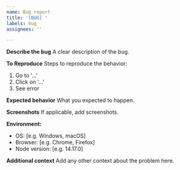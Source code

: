 ```yaml
---
name: Bug report
title: '[BUG] '
labels: bug
assignees: ''

---
```


**Describe the bug**
A clear description of the bug.

**To Reproduce**
Steps to reproduce the behavior:
1. Go to '...'
2. Click on '...'
3. See error

**Expected behavior**
What you expected to happen.

**Screenshots**
If applicable, add screenshots.

**Environment:**
 - OS: [e.g. Windows, macOS]
 - Browser: [e.g. Chrome, Firefox]
 - Node version: [e.g. 14.17.0]

**Additional context**
Add any other context about the problem here.